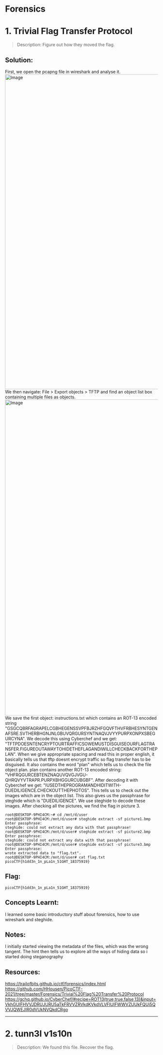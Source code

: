 # Forensics

# 1. Trivial Flag Transfer Protocol
> Description:
> Figure out how they moved the flag.
## Solution:
First, we open the pcapng file in wireshark and analyse it. 
<img width="1920" height="1036" alt="Image" src="https://github.com/user-attachments/assets/db62f338-22a3-46de-85f1-d71580e5c29c" />
We then navigate: File > Export objects > TFTP and find an object list box containing multiple files as objects.
<img width="1920" height="1039" alt="Image" src="https://github.com/user-attachments/assets/83106bf1-4508-4205-a249-5591f6bdc95c" />
We save the first object: instructions.txt which contains an ROT-13 encoded string "GSGCQBRFAGRAPELCGBHEGENSSVPFBJRZHFGQVFTHVFRBHESYNTGENAFSRE.SVTHERBHGNJNLGBUVQRGURSYNTNAQVJVYYPURPXONPXSBEGURCYNA". We decode this using Cyberchef and we get: "TFTPDOESNTENCRYPTOURTRAFFICSOWEMUSTDISGUISEOURFLAGTRANSFER.FIGUREOUTAWAYTOHIDETHEFLAGANDIWILLCHECKBACKFORTHEPLAN". When we give appropriate spacing and read this in proper english, it basically tells us that tftp doesnt encrypt traffic so flag transfer has to be disguised. It also contains the word "plan" which tells us to check the file object plan. plan contains another ROT-13 encoded string: "VHFRQGURCEBTENZNAQUVQVGJVGU-QHRQVYVTRAPR.PURPXBHGGURCUBGBF". After decoding it with Cyberchef we get: "IUSEDTHEPROGRAMANDHIDITWITH-DUEDILIGENCE.CHECKOUTTHEPHOTOS". This tells us to check out the images which are in the object list. This also gives us the passphrase for steghide which is "DUEDILIGENCE". We use steghide to decode these images. After checking all the pictures, we find the flag in picture 3.
```
root@DESKTOP-9PHI4CM:~# cd /mnt/d/user
root@DESKTOP-9PHI4CM:/mnt/d/user# steghide extract -sf picture1.bmp
Enter passphrase:
steghide: could not extract any data with that passphrase!
root@DESKTOP-9PHI4CM:/mnt/d/user# steghide extract -sf picture2.bmp
Enter passphrase:
steghide: could not extract any data with that passphrase!
root@DESKTOP-9PHI4CM:/mnt/d/user# steghide extract -sf picture3.bmp
Enter passphrase:
wrote extracted data to "flag.txt".
root@DESKTOP-9PHI4CM:/mnt/d/user# cat flag.txt
picoCTF{h1dd3n_1n_pLa1n_51GHT_18375919}
```
## Flag:
```
picoCTF{h1dd3n_1n_pLa1n_51GHT_18375919}
```
## Concepts Learnt:
I learned some basic introductory stuff about forensics, how to use wireshark and steghide.
## Notes:
I initially started viewing the metadata of the files, which was the wrong tangent. The hint then tells us to explore all the ways of hiding data so i started doing steganography
## Resources:
https://trailofbits.github.io/ctf/forensics/index.html
https://github.com/HHousen/PicoCTF-2021/tree/master/Forensics/Trivial%20Flag%20Transfer%20Protocol
https://gchq.github.io/CyberChef/#recipe=ROT13(true,true,false,13)&input=VkhGUlFHVVJDRUJURU5aTkFRVVZRVkdKVkdVLVFIUlFWWVZUUkFQUi5QVVJQWEJIR0dVUkNVQkdCRgo

***

# 2. tunn3l v1s10n
> Description:
> We found this file. Recover the flag.


